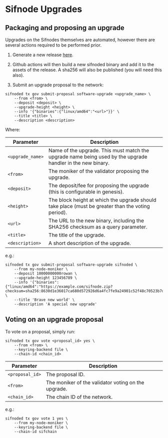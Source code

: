 # Sifnode Upgrades

## Packaging and proposing an upgrade

Upgrades on the Sifnodes themselves are automated, however there are several actions required to be performed prior.

1. Generate a new release [here](https://github.com/Sifchain/sifnode/releases).

2. Github actions will then build a new sifnoded binary and add it to the assets of the release. A sha256 will also be published (you will need this also).

3. Submit an upgrade proposal to the network:

```
sifnoded tx gov submit-proposal software-upgrade <upgrade_name> \
    --from <from> \
    --deposit <deposit> \
    --upgrade-height <height> \
    --info '{"binaries":{"linux/amd64":"<url>"}}' \
    --title <title> \
    --description <description>
```

Where:

| Parameter | Description |
|-----------|-------------|
| `<upgrade_name>` | Name of the upgrade. This must match the upgrade name being used by the upgrade handler in the new binary. |
| `<from>` | The moniker of the validator proposing the upgrade. |
| `<deposit>` | The deposit/fee for proposing the upgrade (this is configurable in genesis). |
| `<height>` | The block height at which the upgrade should take place (must be greater than the voting period). |
| `<url>` | The URL to the new binary, including the SHA256 checksum as a query parameter. |
| `<title>` | The title of the upgrade. |
| `<description>` | A short description of the upgrade. |

e.g.:

```
sifnoded tx gov submit-proposal software-upgrade sifnoded \
    --from my-node-moniker \
    --deposit 10000000000rowan \
    --upgrade-height 123456789 \
    --info '{"binaries":{"linux/amd64":"https://example.com/sifnode.zip?checksum=sha256:8630d1e36017ca680d572926d6a4fc7fe9a24901c52f48c70523b7d44ad0cfb2"}}' \
    --title 'Brave new world' \
    --description 'A special new upgrade'
```

## Voting on an upgrade proposal

To vote on a proposal, simply run:

```
sifnoded tx gov vote <proposal_id> yes \
    --from <from> \
    --keyring-backend file \
    --chain-id <chain_id>
```

| Parameter | Description |
|-----------|-------------|
| `<proposal_id>` | The proposal ID. |
| `<from>` | The moniker of the validator voting on the upgrade. |
| `<chain_id>` | The chain ID of the network. |

e.g.:
 
```
sifnoded tx gov vote 1 yes \
    --from my-node-moniker \
    --keyring-backend file \
    --chain-id sifchain
```
